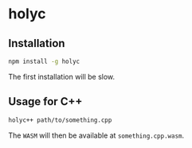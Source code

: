 # holyc

## Installation

```sh
npm install -g holyc
```

The first installation will be slow.

## Usage for C++

```sh
holyc++ path/to/something.cpp
```

The `WASM` will then be available at `something.cpp.wasm`.
